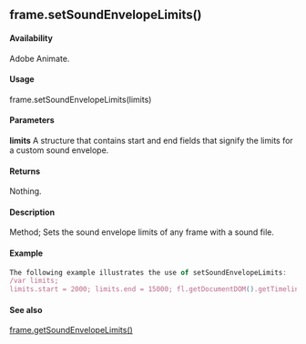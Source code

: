 ## frame.setSoundEnvelopeLimits()

#### Availability

Adobe Animate.

#### Usage

frame.setSoundEnvelopeLimits(limits)

#### Parameters

**limits** A structure that contains start and end fields that signify the limits for a custom sound envelope.

#### Returns

Nothing.

#### Description

Method; Sets the sound envelope limits of any frame with a sound file.

#### Example

```javascript
The following example illustrates the use of setSoundEnvelopeLimits:
/var limits;
limits.start = 2000; limits.end = 15000; fl.getDocumentDOM().getTimeline().layers\[0\].frames\[0\].setSoundEnvelopeLimits(limits);

```
#### See also

[frame.getSoundEnvelopeLimits()](#_bookmark608)
